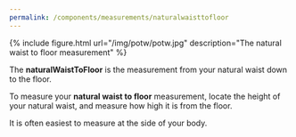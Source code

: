```yaml
---
permalink: /components/measurements/naturalwaisttofloor
---
```

{% include figure.html url="/img/potw/potw.jpg" description="The natural waist to floor measurement" %}

The **naturalWaistToFloor** is the measurement from your natural waist down to the floor.

To measure your **natural waist to floor** measurement,
locate the height of your natural waist, and measure how high it is from the floor.

It is often easiest to measure at the side of your body.
